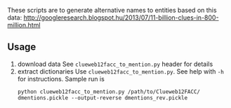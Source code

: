 These scripts are to generate alternative names to entities based on this data:
http://googleresearch.blogspot.hu/2013/07/11-billion-clues-in-800-million.html

## Usage

1. download data
See `clueweb12facc_to_mention.py` header for details
1. extract dictionaries
Use `clueweb12facc_to_mention.py`. See help with `-h` for instructions.
Sample run is
    ~~~~
    python clueweb12facc_to_mention.py /path/to/Clueweb12FACC/ dmentions.pickle --output-reverse dmentions_rev.pickle
    ~~~~
